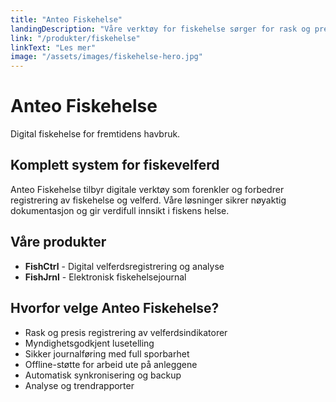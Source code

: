 ```yaml
---
title: "Anteo Fiskehelse"
landingDescription: "Våre verktøy for fiskehelse sørger for rask og presis registrering av fiskevelferdsindikatorer samt myndighetspålagt lusetelling og en enkel, presis og sikker journalføring av fiskehelsedata."
link: "/produkter/fiskehelse"
linkText: "Les mer"
image: "/assets/images/fiskehelse-hero.jpg"
---
```


# Anteo Fiskehelse

Digital fiskehelse for fremtidens havbruk.

## Komplett system for fiskevelferd

Anteo Fiskehelse tilbyr digitale verktøy som forenkler og forbedrer registrering av fiskehelse og velferd. Våre løsninger sikrer nøyaktig dokumentasjon og gir verdifull innsikt i fiskens helse.

## Våre produkter

- **FishCtrl** - Digital velferdsregistrering og analyse
- **FishJrnl** - Elektronisk fiskehelsejournal

## Hvorfor velge Anteo Fiskehelse?

- Rask og presis registrering av velferdsindikatorer
- Myndighetsgodkjent lusetelling
- Sikker journalføring med full sporbarhet
- Offline-støtte for arbeid ute på anleggene
- Automatisk synkronisering og backup
- Analyse og trendrapporter
